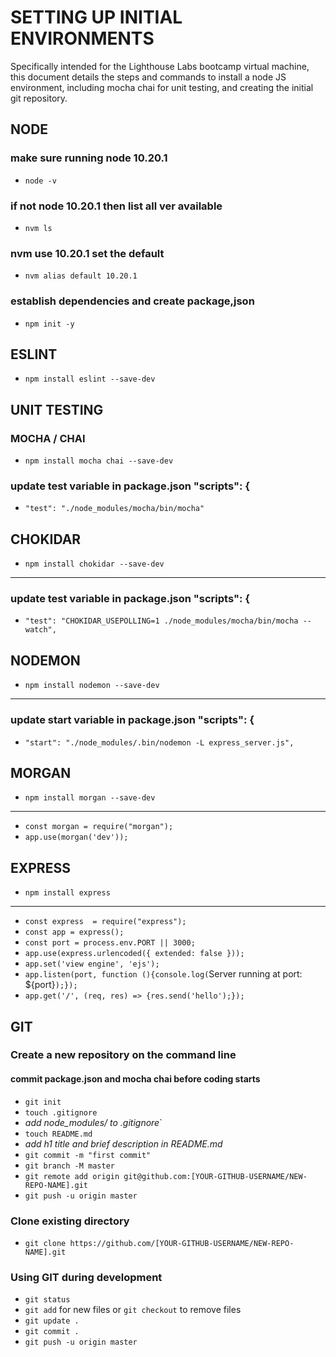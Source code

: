 # SETTING UP INITIAL ENVIRONMENTS
Specifically intended for the Lighthouse Labs bootcamp virtual machine, this document details the steps and commands to install a node JS environment, including mocha chai for unit testing, and creating the initial git repository.

## NODE
### make sure running node 10.20.1
* `node -v`

### if not node 10.20.1 then list all ver available
* `nvm ls` 

### nvm use 10.20.1 set the default
* `nvm alias default 10.20.1`

### establish dependencies and create package,json
* `npm init -y`

## ESLINT
* `npm install eslint --save-dev`

## UNIT TESTING
### MOCHA / CHAI
* `npm install mocha chai --save-dev`

### update test variable in package.json "scripts": {
* `"test": "./node_modules/mocha/bin/mocha"`

## CHOKIDAR
* `npm install chokidar --save-dev`
---------------------------------
### update test variable in package.json "scripts": {
* `"test": "CHOKIDAR_USEPOLLING=1 ./node_modules/mocha/bin/mocha --watch",`

## NODEMON
* `npm install nodemon --save-dev`
---------------------------------
### update start variable in package.json "scripts": {
* `"start": "./node_modules/.bin/nodemon -L express_server.js",`

## MORGAN
* `npm install morgan --save-dev`
---------------------------------
* `const morgan = require("morgan");`
* `app.use(morgan('dev'));`

## EXPRESS
* `npm install express`
-----------------------
* `const express  = require("express");`
* `const app = express();`
* `const port = process.env.PORT || 3000;`
* `app.use(express.urlencoded({ extended: false }));`
* `app.set('view engine', 'ejs');`
* `app.listen(port, function (){console.log(`Server running at port: ${port}`);});`
* `app.get('/', (req, res) => {res.send('hello');});`

## GIT
### Create a new repository on the command line
#### commit package.json and mocha chai before coding starts
* `git init`
* `touch .gitignore`
* *add node_modules/ to .gitignore*`
* `touch README.md`
* *add h1 title and brief description in README.md*
* `git commit -m "first commit"`
* `git branch -M master`
* `git remote add origin git@github.com:[YOUR-GITHUB-USERNAME/NEW-REPO-NAME].git`
* `git push -u origin master`

### Clone existing directory
* `git clone https://github.com/[YOUR-GITHUB-USERNAME/NEW-REPO-NAME].git`

### Using GIT during development
* `git status`
* `git add` for new files or `git checkout` to remove files
* `git update .`
* `git commit .`
* `git push -u origin master`
